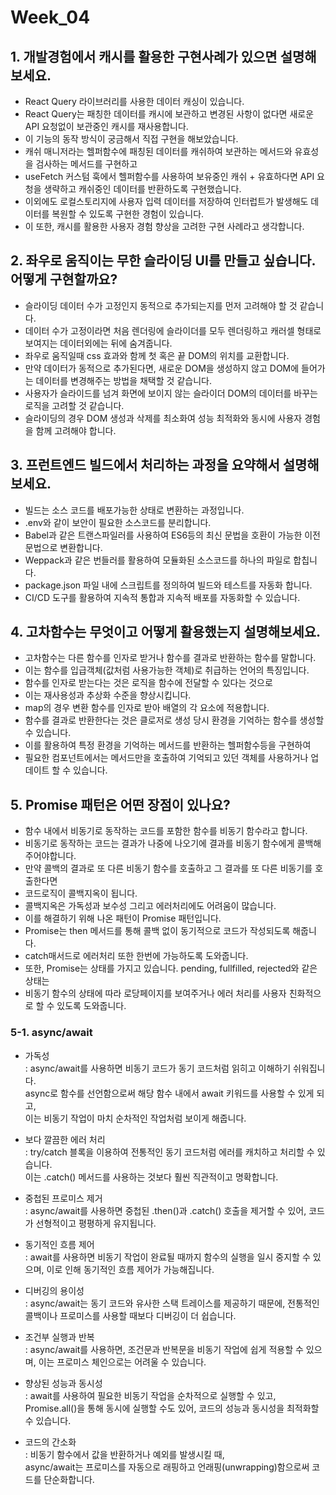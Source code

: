 # Week_04

## 1. 개발경험에서 캐시를 활용한 구현사례가 있으면 설명해보세요.

- React Query 라이브러리를 사용한 데이터 캐싱이 있습니다.
- React Query는 패칭한 데이터를 캐시에 보관하고 변경된 사항이 없다면 새로운 API 요청없이 보관중인 캐시를 재사용합니다.
- 이 기능의 동작 방식이 궁금해서 직접 구현을 해보았습니다.
- 캐쉬 매니저라는 헬퍼함수에 패칭된 데이터를 캐쉬하여 보관하는 메서드와 유효성을 검사하는 메서드를 구현하고
- useFetch 커스텀 훅에서 헬퍼함수를 사용하여 보유중인 캐쉬 + 유효하다면 API 요청을 생략하고 캐쉬중인 데이터를 반환하도록 구현했습니다.
- 이외에도 로컬스토리지에 사용자 입력 데이터를 저장하여 인터럽트가 발생해도 데이터를 복원할 수 있도록 구현한 경험이 있습니다.
- 이 또한, 캐시를 활용한 사용자 경험 향상을 고려한 구현 사례라고 생각합니다.

## 2. 좌우로 움직이는 무한 슬라이딩 UI를 만들고 싶습니다. 어떻게 구현할까요?

- 슬라이딩 데이터 수가 고정인지 동적으로 추가되는지를 먼저 고려해야 할 것 같습니다.
- 데이터 수가 고정이라면 처음 렌더링에 슬라이더를 모두 렌더링하고 캐러셀 형태로 보여지는 데이터외에는 뒤에 숨겨줍니다.
- 좌우로 움직일때 css 효과와 함께 첫 혹은 끝 DOM의 위치를 교환합니다.
- 만약 데이터가 동적으로 추가된다면, 새로운 DOM을 생성하지 않고 DOM에 들어가는 데이터를 변경해주는 방법을 채택할 것 같습니다.
- 사용자가 슬라이드를 넘겨 화면에 보이지 않는 슬라이더 DOM의 데이터를 바꾸는 로직을 고려할 것 같습니다.
- 슬라이딩의 경우 DOM 생성과 삭제를 최소화여 성능 최적화와 동시에 사용자 경험을 함께 고려해야 합니다.

## 3. 프런트엔드 빌드에서 처리하는 과정을 요약해서 설명해보세요.

- 빌드는 소스 코드를 배포가능한 상태로 변환하는 과정입니다.
- .env와 같이 보안이 필요한 소스코드를 분리합니다.
- Babel과 같은 트랜스파일러를 사용하여 ES6등의 최신 문법을 호환이 가능한 이전 문법으로 변환합니다.
- Weppack과 같은 번들러를 활용하여 모듈화된 소스코드를 하나의 파일로 합칩니다.
- package.json 파일 내에 스크립트를 정의하여 빌드와 테스트를 자동화 합니다.
- CI/CD 도구를 활용하여 지속적 통합과 지속적 배포를 자동화할 수 있습니다.

## 4. 고차함수는 무엇이고 어떻게 활용했는지 설명해보세요.

- 고차함수는 다른 함수를 인자로 받거나 함수를 결과로 반환하는 함수를 말합니다.
- 이는 함수를 입급객체(값처럼 사용가능한 객체)로 취급하는 언어의 특징입니다.
- 함수를 인자로 받는다는 것은 로직을 함수에 전달할 수 있다는 것으로
- 이는 재사용성과 추상화 수준을 향상시킵니다.
- map의 경우 변환 함수를 인자로 받아 배열의 각 요소에 적용합니다.
- 함수를 결과로 반환한다는 것은 클로저로 생성 당시 환경을 기억하는 함수를 생성할 수 있습니다.
- 이를 활용하여 특정 환경을 기억하는 메서드를 반환하는 헬퍼함수등을 구현하여 
- 필요한 컴포넌트에서는 메서드만을 호출하여 기억되고 있던 객체를 사용하거나 업데이트 할 수 있습니다.

## 5. Promise 패턴은 어떤 장점이 있나요?

- 함수 내에서 비동기로 동작하는 코드를 포함한 함수를 비동기 함수라고 합니다.
- 비동기로 동작하는 코드는 결과가 나중에 나오기에 결과를 비동기 함수에게 콜백해주어야합니다.
- 만약 콜백의 결과로 또 다른 비동기 함수를 호출하고 그 결과를 또 다른 비동기를 호출한다면
- 코드로직이 콜백지옥이 됩니다.
- 콜백지옥은 가독성과 보수성 그리고 에러처리에도 어려움이 많습니다.
- 이를 해결하기 위해 나온 패턴이 Promise 패턴입니다.
- Promise는 then 메서드를 통해 콜백 없이 동기적으로 코드가 작성되도록 해줍니다.
- catch매서드로 에러처리 또한 한번에 가능하도록 도와줍니다.
- 또한, Promise는 상태를 가지고 있습니다. pending, fullfilled, rejected와 같은 상태는
- 비동기 함수의 상태에 따라 로당페이지를 보여주거나 에러 처리를 사용자 친화적으로 할 수 있도록 도와줍니다.

### 5-1. async/await 

- 가독성  
: async/await를 사용하면 비동기 코드가 동기 코드처럼 읽히고 이해하기 쉬워집니다.   
async로 함수를 선언함으로써 해당 함수 내에서 await 키워드를 사용할 수 있게 되고,   
이는 비동기 작업이 마치 순차적인 작업처럼 보이게 해줍니다.

- 보다 깔끔한 에러 처리  
: try/catch 블록을 이용하여 전통적인 동기 코드처럼 에러를 캐치하고 처리할 수 있습니다.  
 이는 .catch() 메서드를 사용하는 것보다 훨씬 직관적이고 명확합니다.

- 중첩된 프로미스 제거  
: async/await를 사용하면 중첩된 .then()과 .catch() 호출을 제거할 수 있어, 코드가 선형적이고 평평하게 유지됩니다.

- 동기적인 흐름 제어    
: await를 사용하면 비동기 작업이 완료될 때까지 함수의 실행을 일시 중지할 수 있으며, 이로 인해 동기적인 흐름 제어가 가능해집니다.

- 디버깅의 용이성  
: async/await는 동기 코드와 유사한 스택 트레이스를 제공하기 때문에, 전통적인 콜백이나 프로미스를 사용할 때보다 디버깅이 더 쉽습니다.

- 조건부 실행과 반복  
: async/await를 사용하면, 조건문과 반복문을 비동기 작업에 쉽게 적용할 수 있으며, 이는 프로미스 체인으로는 어려울 수 있습니다.

- 향상된 성능과 동시성  
: await를 사용하여 필요한 비동기 작업을 순차적으로 실행할 수 있고,  
 Promise.all()을 통해 동시에 실행할 수도 있어, 코드의 성능과 동시성을 최적화할 수 있습니다.

- 코드의 간소화  
: 비동기 함수에서 값을 반환하거나 예외를 발생시킬 때,   
async/await는 프로미스를 자동으로 래핑하고 언래핑(unwrapping)함으로써 코드를 단순화합니다.